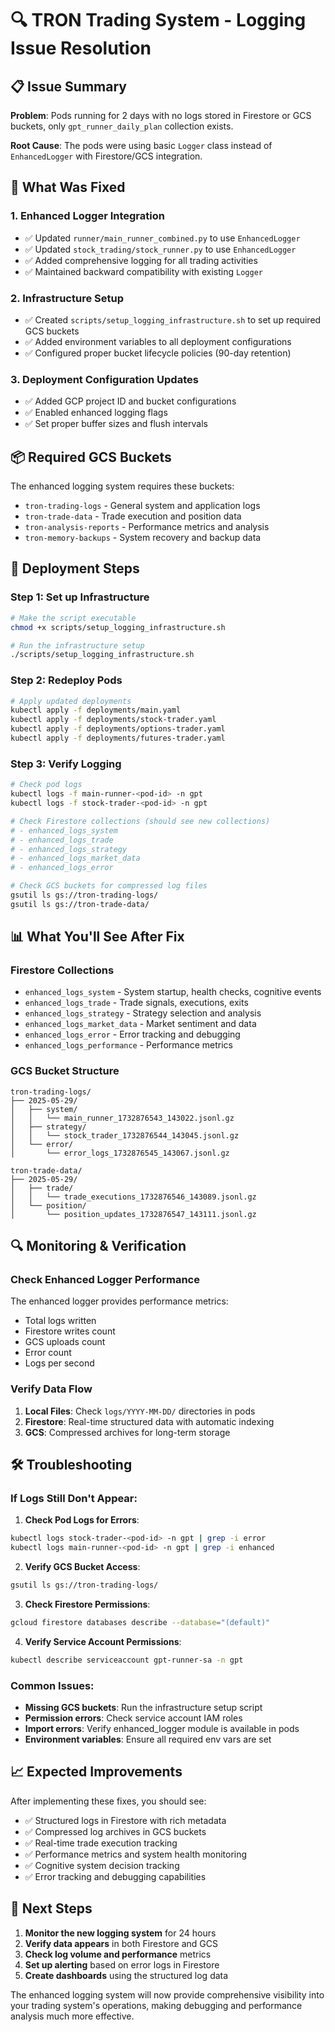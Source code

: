 # 🔍 TRON Trading System - Logging Issue Resolution

## 📋 **Issue Summary**

**Problem**: Pods running for 2 days with no logs stored in Firestore or GCS buckets, only `gpt_runner_daily_plan` collection exists.

**Root Cause**: The pods were using basic `Logger` class instead of `EnhancedLogger` with Firestore/GCS integration.

## 🔧 **What Was Fixed**

### 1. **Enhanced Logger Integration**
- ✅ Updated `runner/main_runner_combined.py` to use `EnhancedLogger`
- ✅ Updated `stock_trading/stock_runner.py` to use `EnhancedLogger`
- ✅ Added comprehensive logging for all trading activities
- ✅ Maintained backward compatibility with existing `Logger`

### 2. **Infrastructure Setup**
- ✅ Created `scripts/setup_logging_infrastructure.sh` to set up required GCS buckets
- ✅ Added environment variables to all deployment configurations
- ✅ Configured proper bucket lifecycle policies (90-day retention)

### 3. **Deployment Configuration Updates**
- ✅ Added GCP project ID and bucket configurations
- ✅ Enabled enhanced logging flags
- ✅ Set proper buffer sizes and flush intervals

## 📦 **Required GCS Buckets**

The enhanced logging system requires these buckets:
- `tron-trading-logs` - General system and application logs
- `tron-trade-data` - Trade execution and position data  
- `tron-analysis-reports` - Performance metrics and analysis
- `tron-memory-backups` - System recovery and backup data

## 🚀 **Deployment Steps**

### Step 1: Set up Infrastructure
```bash
# Make the script executable
chmod +x scripts/setup_logging_infrastructure.sh

# Run the infrastructure setup
./scripts/setup_logging_infrastructure.sh
```

### Step 2: Redeploy Pods
```bash
# Apply updated deployments
kubectl apply -f deployments/main.yaml
kubectl apply -f deployments/stock-trader.yaml
kubectl apply -f deployments/options-trader.yaml
kubectl apply -f deployments/futures-trader.yaml
```

### Step 3: Verify Logging
```bash
# Check pod logs
kubectl logs -f main-runner-<pod-id> -n gpt
kubectl logs -f stock-trader-<pod-id> -n gpt

# Check Firestore collections (should see new collections)
# - enhanced_logs_system
# - enhanced_logs_trade
# - enhanced_logs_strategy
# - enhanced_logs_market_data
# - enhanced_logs_error

# Check GCS buckets for compressed log files
gsutil ls gs://tron-trading-logs/
gsutil ls gs://tron-trade-data/
```

## 📊 **What You'll See After Fix**

### Firestore Collections
- `enhanced_logs_system` - System startup, health checks, cognitive events
- `enhanced_logs_trade` - Trade signals, executions, exits
- `enhanced_logs_strategy` - Strategy selection and analysis
- `enhanced_logs_market_data` - Market sentiment and data
- `enhanced_logs_error` - Error tracking and debugging
- `enhanced_logs_performance` - Performance metrics

### GCS Bucket Structure
```
tron-trading-logs/
├── 2025-05-29/
│   ├── system/
│   │   └── main_runner_1732876543_143022.jsonl.gz
│   ├── strategy/
│   │   └── stock_trader_1732876544_143045.jsonl.gz
│   └── error/
│       └── error_logs_1732876545_143067.jsonl.gz

tron-trade-data/
├── 2025-05-29/
│   ├── trade/
│   │   └── trade_executions_1732876546_143089.jsonl.gz
│   └── position/
│       └── position_updates_1732876547_143111.jsonl.gz
```

## 🔍 **Monitoring & Verification**

### Check Enhanced Logger Performance
The enhanced logger provides performance metrics:
- Total logs written
- Firestore writes count
- GCS uploads count
- Error count
- Logs per second

### Verify Data Flow
1. **Local Files**: Check `logs/YYYY-MM-DD/` directories in pods
2. **Firestore**: Real-time structured data with automatic indexing
3. **GCS**: Compressed archives for long-term storage

## 🛠️ **Troubleshooting**

### If Logs Still Don't Appear:

1. **Check Pod Logs for Errors**:
```bash
kubectl logs stock-trader-<pod-id> -n gpt | grep -i error
kubectl logs main-runner-<pod-id> -n gpt | grep -i enhanced
```

2. **Verify GCS Bucket Access**:
```bash
gsutil ls gs://tron-trading-logs/
```

3. **Check Firestore Permissions**:
```bash
gcloud firestore databases describe --database="(default)"
```

4. **Verify Service Account Permissions**:
```bash
kubectl describe serviceaccount gpt-runner-sa -n gpt
```

### Common Issues:
- **Missing GCS buckets**: Run the infrastructure setup script
- **Permission errors**: Check service account IAM roles
- **Import errors**: Verify enhanced_logger module is available in pods
- **Environment variables**: Ensure all required env vars are set

## 📈 **Expected Improvements**

After implementing these fixes, you should see:
- ✅ Structured logs in Firestore with rich metadata
- ✅ Compressed log archives in GCS buckets
- ✅ Real-time trade execution tracking
- ✅ Performance metrics and system health monitoring
- ✅ Cognitive system decision tracking
- ✅ Error tracking and debugging capabilities

## 🔄 **Next Steps**

1. **Monitor the new logging system** for 24 hours
2. **Verify data appears** in both Firestore and GCS
3. **Check log volume and performance** metrics
4. **Set up alerting** based on error logs in Firestore
5. **Create dashboards** using the structured log data

The enhanced logging system will now provide comprehensive visibility into your trading system's operations, making debugging and performance analysis much more effective. 